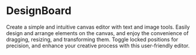 # DesignBoard
Create a simple and intuitive canvas editor with text and image tools. Easily design and arrange elements on the canvas, and enjoy the convenience of dragging, resizing, and transforming them. Toggle locked positions for precision, and enhance your creative process with this user-friendly editor.

